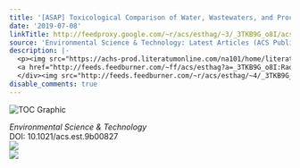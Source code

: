 ```yaml
---
title: '[ASAP] Toxicological Comparison of Water, Wastewaters, and Processed Wastewaters'
date: '2019-07-08'
linkTitle: http://feedproxy.google.com/~r/acs/esthag/~3/_3TKB9G_o8I/acs.est.9b00827
source: 'Environmental Science & Technology: Latest Articles (ACS Publications)'
description: |-
  <p><img src="https://achs-prod.literatumonline.com/na101/home/literatum/publisher/achs/journals/content/esthag/0/esthag.ahead-of-print/acs.est.9b00827/20190708/images/medium/es-2019-00827s_0005.gif" alt="TOC Graphic"/></p><div><cite>Environmental Science & Technology</cite></div><div>DOI: 10.1021/acs.est.9b00827</div><div class="feedflare">
  <a href="http://feeds.feedburner.com/~ff/acs/esthag?a=_3TKB9G_o8I:RaoSkkaRF7k:yIl2AUoC8zA"><img src="http://feeds.feedburner.com/~ff/acs/esthag?d=yIl2AUoC8zA" border="0"></img></a>
  </div><img src="http://feeds.feedburner.com/~r/acs/esthag/~4/_3TKB9G_o8I" ...
disable_comments: true
---
```

<p><img src="https://achs-prod.literatumonline.com/na101/home/literatum/publisher/achs/journals/content/esthag/0/esthag.ahead-of-print/acs.est.9b00827/20190708/images/medium/es-2019-00827s_0005.gif" alt="TOC Graphic"/></p><div><cite>Environmental Science & Technology</cite></div><div>DOI: 10.1021/acs.est.9b00827</div><div class="feedflare">
<a href="http://feeds.feedburner.com/~ff/acs/esthag?a=_3TKB9G_o8I:RaoSkkaRF7k:yIl2AUoC8zA"><img src="http://feeds.feedburner.com/~ff/acs/esthag?d=yIl2AUoC8zA" border="0"></img></a>
</div><img src="http://feeds.feedburner.com/~r/acs/esthag/~4/_3TKB9G_o8I" ...